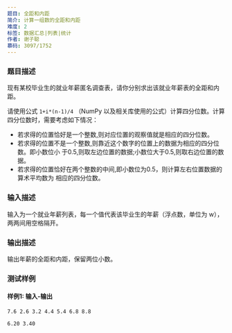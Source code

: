 ```yaml
---
题目: 全距和内距
简介: 计算一组数的全距和内距
难度: 2
标签: 数据汇总|列表|统计
作者: 谢子聪
慕码: 3097/1752
---
```


### 题目描述

现有某校毕业生的就业年薪匿名调查表，请你分别求出该就业年薪表的全距和内距。

请使用公式  `1+i*(n-1)/4` （NumPy 以及相关库使用的公式）计算四分位数。计算四分位数时，需要考虑如下情况：

- 若求得的位置恰好是一个整数,则对应位置的观察值就是相应的四分位数。
- 若求得的位置不是一个整数,则靠近这个数字的位置上的数据为相应的四分位数。即小数位小 于0.5,则取左边位置的数据;小数位大于0.5,则取右边位置的数据。
- 若求得的位置恰好在两个整数的中间,即小数位为0.5，则计算左右位置数据的算术平均数为 相应的四分位数。

### 输入描述

输入为一个就业年薪列表，每一个值代表该毕业生的年薪（浮点数，单位为 w），两两间用空格隔开。

### 输出描述

输出年薪的全距和内距，保留两位小数。

### 测试样例

#### 样例1: 输入-输出

```
7.6 2.6 3.2 4.4 5.4 6.8 8.8
```

```
6.20 3.40
```


